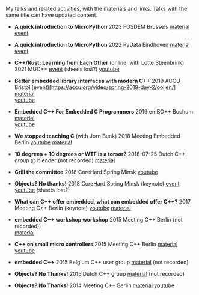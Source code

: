 My talks and related activities, with the materials and links.
Talks with the same title can have updated content.

* **A quick introduction to MicroPython** 
  2023 FOSDEM Brussels
  [material](./2023-02-05-fosdem--a-quick-introduction-to-micropython)
  [event](https://fosdem.org/2023/schedule/event/python_micropython_intro/)

* **A quick introduction to MicroPython**
  2022 PyData Eindhoven
  [material](./2022-11-25-pydata-eindhoven--a-quick-introduction-to-micropython)
  [event](https://www.meetup.com/pydata-eindhoven/events/288643458)
  
* **C++/Rust: Learning from Each Other**
  (online, with Lotte Steenbrink)
  2021 MUC++
  [event](https://www.meetup.com/mucplusplus/events/281231257/)
  (sheets lost?)
  [youtube](https://www.youtube.com/watch?v=0SHkxoCWfXU)
  
* **Better embedded library interfaces with modern C++**
  2019 ACCU Bristol
  [event)[https://accu.org/video/spring-2019-day-2/ooijen/]
  [material](./2019-accu--embedded-interfacing-with-cpp)  
  [youtube](https://www.youtube.com/watch?v=ArRuPzN7JXs) 
   
* **Embedded C++ For Embedded C Programmers**
  2019 emBO++ Bochum
  [material](./2019-embo-bochum--embedded-cpp-for-embedded-c-programmers)  
  [youtube](https://youtube.com/watch?v=jbeyQe6RVo8)
  
* **We stopped teaching C** (with Jorn Bunk)
  2018 Meeting Embedded Berlin
  [youtube](https://www.youtube.com/watch?v=VZUTJ2UNXxI) 
  [material](./2018-meeting-embedded-berlin--we-stopped-teaching-c)    
   
* **10 degrees + 10 degrees or WTF is a torsor?**
   2018-07-25 Dutch C++ group @ blender
   (not recorded)
   [material](./2019-07-25-dutch-cpp-group--10-degrees-plus-10-degrees) 
   
* **Grill the committee**
  2018 CoreHard Spring Minsk
  [youtube](https://www.youtube.com/watch?v=OY_mS2e4XTk) 
   
* **Objects? No thanks!**
  2018 CoreHard Spring Minsk (keynote)
  [event](https://corehard.io/reports/2018-spring/oijen/190)
  [youtube](https://www.youtube.com/watch?v=GcfqHT4RtWc)
  (sheets lost?)
   
* **What can C++ offer embedded, what can embedded offer C++?**
  2017 Meeting C++ Berlin (keynote)
  [youtube](https://www.youtube.com/watch?v=mNPfsUZb3vs)
  [material](./2017-meeting-cpp-berlin--embedded-and-cpp)
   
* **embedded C++ workshop workshop**
  2015 Meeting C++ Berlin
  (not recorded))  
  [material](./2015-meeting-cpp-berlin--embedded-cpp-workshop)  
  
* **C++ on small micro controllers**
  2015 Meeting C++ Berlin
  [material](./2015-meeting-cpp-berlin-talk--cpp-on-small-microcontrollers)
  [youtube](https://www.youtube.com/watch?v=07d5g7Ykgas)   
  
* **embedded C++**
   2015 Belgium C++ user group
   [material](./2015-belgium-cpp-user-group--embedded-cpp)
   (not recorded)
  
* **Objects? No Thanks!**
  2015 Dutch C++ group
  [material](./2015-09-dutch-cpp-group--objects-no-thanks)
  (not recorded)
  
* **Objects? No Thanks!**
  2014 Meeting C++ Berlin
  [material](./2014-meeting-cpp-berlin--objects-no-thanks)
  [youtube](https://www.youtube.com/watch?v=k8sRQMx2qUw)
  


